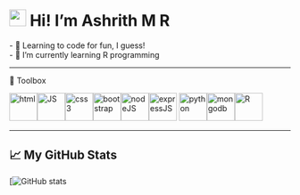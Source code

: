 <h1><img src="https://raw.githubusercontent.com/MartinHeinz/MartinHeinz/master/wave.gif" width=30px> Hi! I’m Ashrith M R</h1>

<div>
  - 👀 Learning to code for fun, I guess!
  <br>
  - 🌱 I’m currently learning R programming
</div>

---
🧰 Toolbox

<img src="https://cdn.worldvectorlogo.com/logos/html-1.svg" alt="html" height="50" width="50"/><img src="https://cdn.worldvectorlogo.com/logos/javascript-1.svg" alt="JS" height="50" width="50"/><img src="https://cdn.worldvectorlogo.com/logos/css-3.svg" alt="css3" height="50" width="50"/><img src="https://cdn.worldvectorlogo.com/logos/bootstrap-5-1.svg" alt="bootstrap" height="50" width="50"/><img src="https://cdn.worldvectorlogo.com/logos/nodejs-icon.svg" alt="nodeJS" height="50" width="50"/><img src="https://cdn.worldvectorlogo.com/logos/express-109.svg" alt="expressJS" height="50" width="50"/>
<img src="https://cdn.worldvectorlogo.com/logos/python-5.svg" alt="python" height="50" width="50"/><img src="https://cdn.worldvectorlogo.com/logos/mongodb-icon-1.svg" alt="mongodb" height="50" width="50"/><img src="https://cdn.worldvectorlogo.com/logos/r-lang.svg" alt="R" height="50" width="50"/>


---
## &#x1f4c8; My GitHub Stats

[![GitHub stats](https://github-readme-stats.vercel.app/api?username=ashhh-01&theme=blue-green&count_private=true&hide=contribs,prs,issues,stars)




<!---
ashhh-01/ashhh-01 is a ✨ special ✨ repository because its `README.md` (this file) appears on your GitHub profile.
You can click the Preview link to take a look at your changes.
--->
